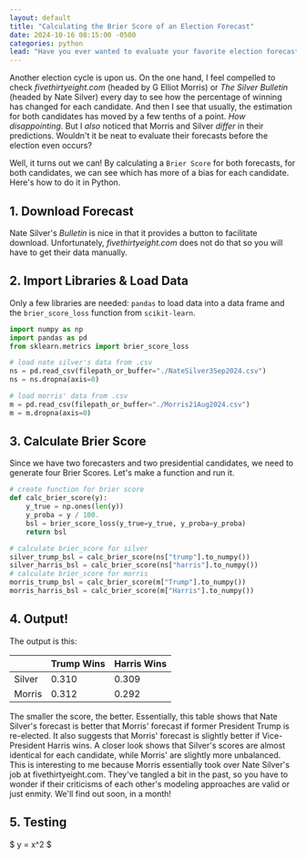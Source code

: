 ```yaml
---
layout: default
title: "Calculating the Brier Score of an Election Forecast"
date: 2024-10-16 08:15:00 -0500
categories: python
lead: "Have you ever wanted to evaluate your favorite election forecast?"
---
```

Another election cycle is upon us. On the one hand, I feel compelled to check _fivethirtyeight.com_ (headed by G Elliot Morris)
or _The Silver Bulletin_ (headed by Nate Silver) every day to see how the percentage of winning has changed for each candidate. And then I see that usually, the estimation 
for both candidates has moved by a few tenths of a point. _How disappointing_. But I _also_ noticed that Morris and Silver
_differ_ in their predictions. Wouldn't it be neat to evaluate their forecasts before the election even occurs?

Well, it turns out we can! By calculating a `Brier Score` for both forecasts, for both candidates, we can see which has more
of a bias for each candidate. Here's how to do it in Python. 

## 1. Download Forecast
Nate Silver's _Bulletin_ is nice in that it provides a button to facilitate download. Unfortunately, _fivethirtyeight.com_ does not do that
so you will have to get their data manually. 

## 2. Import Libraries & Load Data
Only a few libraries are needed: `pandas` to load data into a data frame and the `brier_score_loss` function from `scikit-learn`. 

```python
import numpy as np
import pandas as pd
from sklearn.metrics import brier_score_loss

# load nate silver's data from .csv
ns = pd.read_csv(filepath_or_buffer="./NateSilver3Sep2024.csv")
ns = ns.dropna(axis=0)

# load morris' data from .csv
m = pd.read_csv(filepath_or_buffer="./Morris21Aug2024.csv")
m = m.dropna(axis=0)
```

## 3. Calculate Brier Score
Since we have two forecasters and two presidential candidates, we need to generate four Brier Scores. 
Let's make a function and run it. 

```python
# create function for brier score
def calc_brier_score(y):
    y_true = np.ones(len(y))
    y_proba = y / 100.
    bsl = brier_score_loss(y_true=y_true, y_proba=y_proba)
    return bsl

# calculate brier_score for silver
silver_trump_bsl = calc_brier_score(ns["trump"].to_numpy())
silver_harris_bsl = calc_brier_score(ns["harris"].to_numpy())
# calculate brier_score for morris
morris_trump_bsl = calc_brier_score(m["Trump"].to_numpy())
morris_harris_bsl = calc_brier_score(m["Harris"].to_numpy())
```

## 4. Output!

The output is this: 

|        | Trump Wins | Harris Wins |
|:-------|:-----------|:------------|
| Silver | 0.310      | 0.309       |
| Morris | 0.312      | 0.292       |

The smaller the score, the better. Essentially, this table shows that Nate Silver's forecast is better that Morris' 
forecast if former President Trump is re-elected. It also suggests that Morris' forecast is slightly better if Vice-President Harris 
wins. A closer look shows that Silver's scores are almost identical for each candidate, while Morris' are slightly more 
unbalanced. This is interesting to me because Morris essentially took over Nate Silver's job at fivethirtyeight.com. 
They've tangled a bit in the past, so you have to wonder if their criticisms of each other's modeling approaches are 
valid or just enmity.  We'll find out soon, in a month!

## 5. Testing

<div>
$ y = x^2 $
</div>


